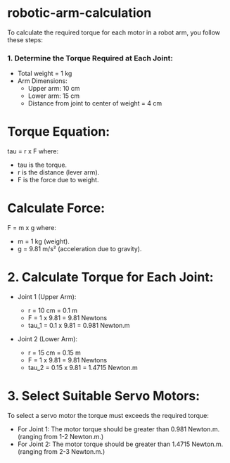 # robotic-arm-calculation
To calculate the required torque for each motor in a robot arm, you follow these steps:

### 1. Determine the Torque Required at Each Joint:
- Total weight = 1 kg
- Arm Dimensions:
  - Upper arm: 10 cm
  - Lower arm: 15 cm
  - Distance from joint to center of weight = 4 cm

# Torque Equation:
tau = r x F
where:
- tau is the torque.
- r is the distance (lever arm).
- F is the force due to weight.

# Calculate Force:
F = m x g 
where:
- m = 1  kg (weight).
- g = 9.81 m/s² (acceleration due to gravity).

# 2. Calculate Torque for Each Joint:

- Joint 1 (Upper Arm):
  - r = 10 cm = 0.1 m
  - F = 1 x 9.81 = 9.81 Newtons
  - tau_1 = 0.1 x 9.81 = 0.981 Newton.m

- Joint 2 (Lower Arm):
  -  r = 15  cm = 0.15 m
  -  F = 1 x 9.81 = 9.81 Newtons
  - tau_2 = 0.15 x 9.81 = 1.4715 Newton.m

# 3. Select Suitable Servo Motors:

To select a servo motor the torque must exceeds the required torque:

- For Joint 1: The motor torque should be greater than 0.981 Newton.m.(ranging from 1-2 Newton.m.)
- For Joint 2: The motor torque should be greater than 1.4715 Newton.m.(ranging from 2-3 Newton.m.)




